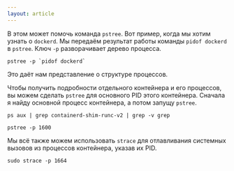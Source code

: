 ```yaml
---
layout: article
---
```


В этом может помочь команда `pstree`. Вот пример, когда мы хотим узнать о `dockerd`. Мы передаём результат работы команды `pidof dockerd` в `pstree`. Ключ `-p` разворачивает дерево процесса.

```
pstree -p `pidof dockerd`
```

Это даёт нам представление о структуре процессов.

Чтобы получить подробности отдельного контейнера и его процессов, вы можем сделать `pstree` для основного PID этого контейнера. Сначала я найду основной процесс контейнера, а потом запущу `pstree`.

```
ps aux | grep containerd-shim-runc-v2 | grep -v grep
```

```
pstree -p 1600
```

Мы всё также можем использовать `strace` для отлавливания системных вызовов из процессов контейнера, указав их PID.

```
sudo strace -p 1664
```
